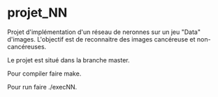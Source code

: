 # projet_NN
Projet d'implémentation d'un réseau de neronnes sur un jeu "Data" d'images. L'objectif est de reconnaitre des images cancéreuse et non-cancéreuses.

Le projet est situé dans la branche master.

Pour compiler faire make.
  
Pour run faire ./execNN.

